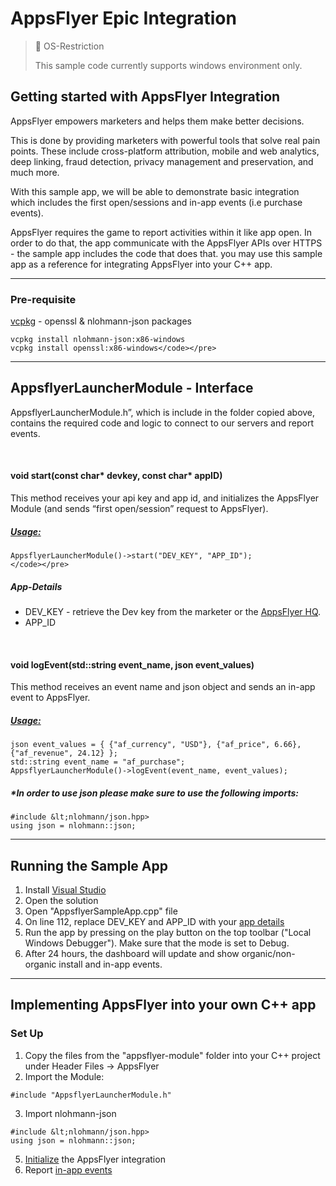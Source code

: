 # AppsFlyer Epic Integration

> 🚧 OS-Restriction
>
> This sample code currently supports windows environment only.

## **Getting started with AppsFlyer Integration**

AppsFlyer empowers marketers and helps them make better decisions.

This is done by providing marketers with powerful tools that solve real pain points. These include cross-platform attribution, mobile and web analytics, deep linking, fraud detection, privacy management and preservation, and much more.

With this sample app, we will be able to demonstrate basic integration which includes the first open/sessions and in-app events (i.e purchase events).

AppsFlyer requires the game to report activities within it like app open. In order to do that, the app communicate with the AppsFlyer APIs over HTTPS - the sample app includes the code that does that.
you may use this sample app as a reference for integrating AppsFlyer into your C++ app.

<hr/>

### Pre-requisite

[vcpkg](https://vcpkg.io/en/index.html) - openssl & nlohmann-json packages

```
vcpkg install nlohmann-json:x86-windows
vcpkg install openssl:x86-windows</code></pre>
```

<hr/>

## **AppsflyerLauncherModule - Interface**

AppsflyerLauncherModule.h”, which is include in the folder copied above, contains the required code and logic to connect to our servers and report events.

<br/>

#### void start(const char* devkey, const char* appID)

This method receives your api key and app id, and initializes the AppsFlyer Module (and sends “first open/session” request to AppsFlyer).

##### <span style="text-decoration:underline;">Usage:</span>

```
AppsflyerLauncherModule()->start("DEV_KEY", "APP_ID");
</code></pre>

```

##### App-Details

- DEV_KEY - retrieve the Dev key from the marketer or the [AppsFlyer HQ](https://support.appsflyer.com/hc/en-us/articles/211719806-App-settings-#general-app-settings).
- APP_ID

<br/>

#### void **logEvent**(std::string **event_name**, json **event_values**)

This method receives an event name and json object and sends an in-app event to AppsFlyer.

##### <span style="text-decoration:underline;">Usage:</span>

```
json event_values = { {"af_currency", "USD"}, {"af_price", 6.66}, {"af_revenue", 24.12} };
std::string event_name = "af_purchase";
AppsflyerLauncherModule()->logEvent(event_name, event_values);
```

##### \*In order to use json please make sure to use the following imports:

```
#include &lt;nlohmann/json.hpp>
using json = nlohmann::json;
```

<hr>

## Running the Sample App

1. Install [Visual Studio](https://visualstudio.microsoft.com/)
2. Open the solution
3. Open "AppsflyerSampleApp.cpp" file
4. On line 112, replace DEV_KEY and APP_ID with your [app details](#App-Details)
5. Run the app by pressing on the play button on the top toolbar ("Local Windows Debugger"). Make sure that the mode is set to Debug.
6. After 24 hours, the dashboard will update and show organic/non-organic install and in-app events.

<hr/>

## **Implementing AppsFlyer into your own C++ app**

### Set Up

1. Copy the files from the "appsflyer-module" folder into your C++ project under Header Files -> AppsFlyer
2. Import the Module:

```
#include "AppsflyerLauncherModule.h"
```

3. Import nlohmann-json

```
#include &lt;nlohmann/json.hpp>
using json = nlohmann::json;
```

5. [Initialize](#void-startconst-char-devkey-const-char-appid) the AppsFlyer integration
6. Report [in-app events](#void-logeventstdstring-event_name-json-event_values)
